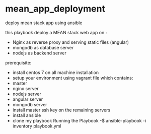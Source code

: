 # mean_app_deployment
deploy mean stack app using ansible

this playbook deploy a MEAN stack  web app on :
 - Nginx as reverse proxy and serving static files (angular)
 - mongodb as database server
 - nodejs as backend server

prerequisite:
  - install centos 7 on all machine
installation
  -  setup your environment using vagrant file which contains:
  -  master
  -  nginx server
  -  nodejs server
  - angular server
  -  mongodb server
  -  install master ssh key on the remaining servers
  -  install ansible
  -  clone my playbook
Running the Playbook
    -$ ansible-playbook -i inventory  playbook.yml
